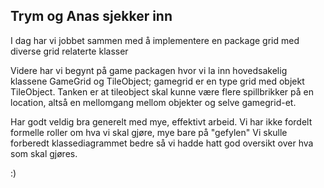 ## Trym og Anas sjekker inn

I dag har vi jobbet sammen med å implementere en package grid med diverse grid relaterte klasser

Videre har vi begynt på game packagen hvor vi la inn hovedsakelig klassene GameGrid og TileObject; gamegrid er en type grid med objekt TileObject.
Tanken er at tileobject skal kunne være flere spillbrikker på en location, altså en mellomgang mellom objekter og selve gamegrid-et. 

Har godt veldig bra generelt med mye, effektivt arbeid. Vi har ikke fordelt formelle roller om hva vi skal gjøre, mye bare på "gefylen"
Vi skulle forberedt klassediagrammet bedre så vi hadde hatt god oversikt over hva som skal gjøres. 

:)
